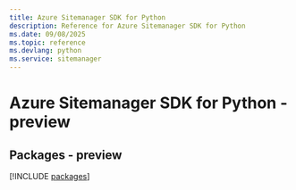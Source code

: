 ```yaml
---
title: Azure Sitemanager SDK for Python
description: Reference for Azure Sitemanager SDK for Python
ms.date: 09/08/2025
ms.topic: reference
ms.devlang: python
ms.service: sitemanager
---
```

# Azure Sitemanager SDK for Python - preview
## Packages - preview
[!INCLUDE [packages](sitemanager-index.md)]